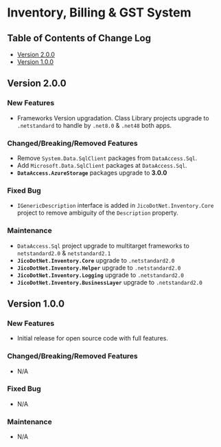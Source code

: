 # Inventory, Billing & GST System

## Table of Contents of Change Log
- [Version 2.0.0](#version-200)
- [Version 1.0.0](#version-100)  

## Version 2.0.0
### New Features
- Frameworks Version upgradation. Class Library projects upgrade to `.netstandard` to handle by `.net8.0` & `.net48` both apps.

### Changed/Breaking/Removed Features
- Remove `System.Data.SqlClient` packages from `DataAccess.Sql`.
- Add `Microsoft.Data.SqlClient` packages at `DataAccess.Sql`.
- **`DataAccess.AzureStorage`** packages upgrade to **3.0.0**

### Fixed Bug
- `IGenericDescription` interface is added in `JicoDotNet.Inventory.Core` project to remove ambiguity of the `Description` property.

### Maintenance
- `DataAccess.Sql` project upgrade to multitarget frameworks to `netstandard2.0` & `netstandard2.1`
- **`JicoDotNet.Inventory.Core`** upgrade to `.netstandard2.0`  
- **`JicoDotNet.Inventory.Helper`** upgrade to `.netstandard2.0` 
- **`JicoDotNet.Inventory.Logging`** upgrade to `.netstandard2.0`
- **`JicoDotNet.Inventory.BusinessLayer`** upgrade to `.netstandard2.0`



## Version 1.0.0
### New Features
- Initial release for open source code with full features.
### Changed/Breaking/Removed Features
- N/A
### Fixed Bug
- N/A
### Maintenance
- N/A